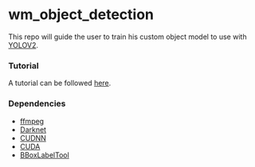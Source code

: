 # wm_object_detection

This repo will guide the user to train his custom object model to use with [YOLOV2](https://github.com/WalkingMachine/darknet_ros).

### Tutorial
A tutorial can be followed [here](https://github.com/WalkingMachine/sara_wiki/wiki/Create-a-custom-dataset-(YOLO)).

### Dependencies
* [ffmpeg](https://www.ffmpeg.org/)
* [Darknet](https://github.com/pjreddie/darknet)
* [CUDNN](https://developer.nvidia.com/cudnn)
* [CUDA](https://developer.nvidia.com/cuda-downloads?target_os=Linux)
* [BBoxLabelTool](https://github.com/puzzledqs/BBox-Label-Tool)
